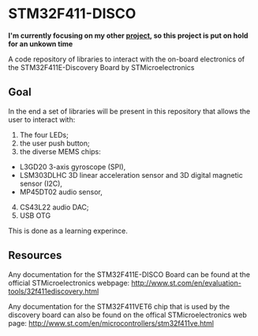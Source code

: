 # STM32F411-DISCO
**I'm currently focusing on my other [project](https://github.com/Gronner/Tracked_Vehicle), so this project is put on hold for an unkown time**

A code repository of libraries to interact with the on-board electronics of the STM32F411E-Discovery Board by STMicroelectronics

## Goal

In the end a set of libraries will be present in this repository that allows the user to interact with:

1. The four LEDs;
2. the user push button;
3. the diverse MEMS chips:
  * L3GD20 3-axis gyroscope (SPI),
  * LSM303DLHC 3D linear acceleration sensor and 3D digital magnetic sensor (I2C),
  * MP45DT02 audio sensor,
4. CS43L22 audio DAC;
5. USB OTG

This is done as a learning experince.

## Resources

Any documentation for the STM32F411E-DISCO Board can be found at the official STMicroelectronics webpage: <http://www.st.com/en/evaluation-tools/32f411ediscovery.html>

Any documentation for the STM32F411VET6 chip that is used by the discovery board can also be found on the offical STMicroelectronics web page: <http://www.st.com/en/microcontrollers/stm32f411ve.html>
